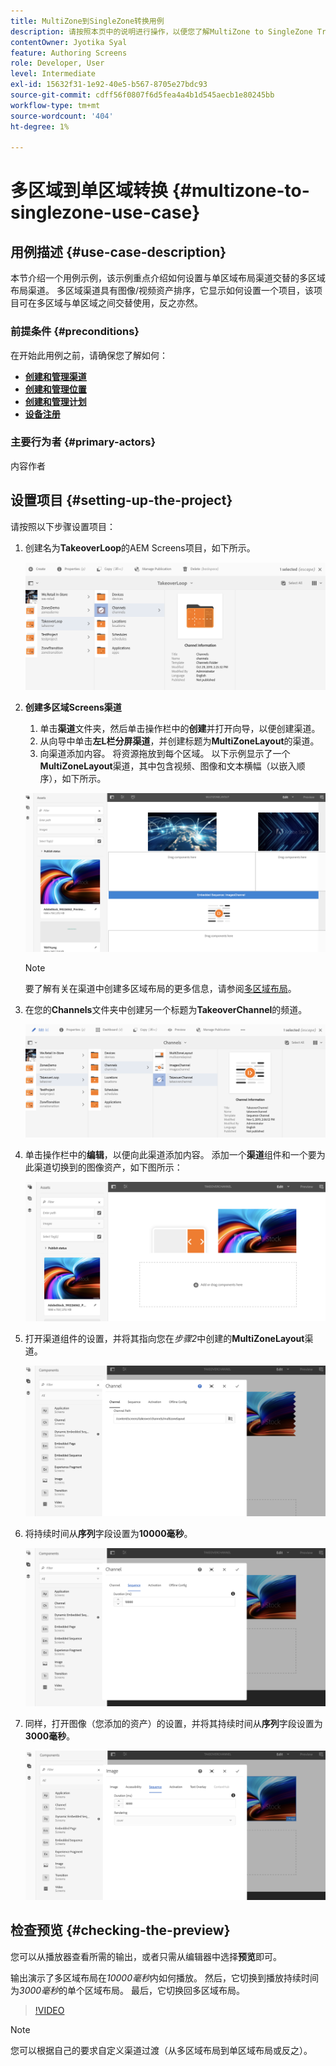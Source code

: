 ```yaml
---
title: MultiZone到SingleZone转换用例
description: 请按照本页中的说明进行操作，以便您了解MultiZone to SingleZone Transitions用例。
contentOwner: Jyotika Syal
feature: Authoring Screens
role: Developer, User
level: Intermediate
exl-id: 15632f31-1e92-40e5-b567-8705e27bdc93
source-git-commit: cdff56f0807f6d5fea4a4b1d545aecb1e80245bb
workflow-type: tm+mt
source-wordcount: '404'
ht-degree: 1%

---
```


# 多区域到单区域转换 {#multizone-to-singlezone-use-case}

## 用例描述 {#use-case-description}

本节介绍一个用例示例，该示例重点介绍如何设置与单区域布局渠道交替的多区域布局渠道。 多区域渠道具有图像/视频资产排序，它显示如何设置一个项目，该项目可在多区域与单区域之间交替使用，反之亦然。

### 前提条件 {#preconditions}

在开始此用例之前，请确保您了解如何：

* **[创建和管理渠道](managing-channels.md)**
* **[创建和管理位置](managing-locations.md)**
* **[创建和管理计划](managing-schedules.md)**
* **[设备注册](device-registration.md)**

### 主要行为者 {#primary-actors}

内容作者

## 设置项目 {#setting-up-the-project}

请按照以下步骤设置项目：

1. 创建名为&#x200B;**TakeoverLoop**&#x200B;的AEM Screens项目，如下所示。

   ![资源](assets/mz-to-sz1.png)


1. **创建多区域Screens渠道**

   1. 单击&#x200B;**渠道**&#x200B;文件夹，然后单击操作栏中的&#x200B;**创建**&#x200B;并打开向导，以便创建渠道。
   1. 从向导中单击&#x200B;**左L栏分屏渠道**，并创建标题为&#x200B;**MultiZoneLayout**&#x200B;的渠道。
   1. 向渠道添加内容。 将资源拖放到每个区域。 以下示例显示了一个&#x200B;**MultiZoneLayout**&#x200B;渠道，其中包含视频、图像和文本横幅（以嵌入顺序），如下所示。

   ![资源](assets/mz-to-sz2.png)

   >[!NOTE]
   >
   >要了解有关在渠道中创建多区域布局的更多信息，请参阅[多区域布局](multi-zone-layout-aem-screens.md)。


1. 在您的&#x200B;**Channels**&#x200B;文件夹中创建另一个标题为&#x200B;**TakeoverChannel**&#x200B;的频道。

   ![资源](assets/mz-to-sz3.png)

1. 单击操作栏中的&#x200B;**编辑**，以便向此渠道添加内容。 添加一个&#x200B;**渠道**&#x200B;组件和一个要为此渠道切换到的图像资产，如下图所示：

   ![资源](assets/mz-to-sz4.png)

1. 打开渠道组件的设置，并将其指向您在&#x200B;*步骤2*&#x200B;中创建的&#x200B;**MultiZoneLayout**&#x200B;渠道。

   ![资源](assets/mz-to-sz5.png)

1. 将持续时间从&#x200B;**序列**&#x200B;字段设置为&#x200B;**10000毫秒**。

   ![资源](assets/mz-to-sz6.png)

1. 同样，打开图像（您添加的资产）的设置，并将其持续时间从&#x200B;**序列**&#x200B;字段设置为&#x200B;**3000毫秒**。

   ![资源](assets/mz-to-sz7.png)

## 检查预览 {#checking-the-preview}

您可以从播放器查看所需的输出，或者只需从编辑器中选择&#x200B;**预览**&#x200B;即可。

输出演示了多区域布局在&#x200B;*10000毫秒*&#x200B;内如何播放。 然后，它切换到播放持续时间为&#x200B;*3000毫秒*&#x200B;的单个区域布局。 最后，它切换回多区域布局。

>[!VIDEO](https://video.tv.adobe.com/v/30366)

>[!NOTE]
>
>您可以根据自己的要求自定义渠道过渡（从多区域布局到单区域布局或反之）。

